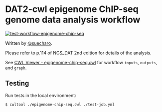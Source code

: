 # DAT2-cwl epigenome ChIP-seq genome data analysis workflow

[![test-workflow-epigenome-chip-seq](https://github.com/pitagora-network/DAT2-cwl/actions/workflows/test-workflow-epigenome-chip-seq.yml/badge.svg?branch=main)](https://github.com/pitagora-network/DAT2-cwl/actions/workflows/test-workflow-epigenome-chip-seq.yml)

Written by [@suecharo](https://github.com/suecharo).

Please refer to p.114 of NGS_DAT 2nd edition for details of the analysis.

See [CWL Viewer - epigenome-chip-seq.cwl](https://w3id.org/cwl/view/git/dad35f6d3743aa92b751333bd2e15cda259d4d43/workflow/epigenome-chip-seq/epigenome-chip-seq.packed.cwl?part=main) for workflow `inputs`, `outputs`, and `graph`.

## Testing

Run tests in the local environment:

```bash
$ cwltool ./epigenome-chip-seq.cwl ./test-job.yml
```
